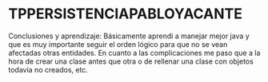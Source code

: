 # TPPERSISTENCIAPABLOYACANTE
Conclusiones y aprendizaje: Básicamente aprendi a manejar mejor java y que es muy importante seguir el orden lógico para que no se vean afectadas otras entidades. 
En cuanto a las complicaciones me paso que a la hora de crear una clase antes que otra o de rellenar una clase con objetos todavia no creados, etc.
